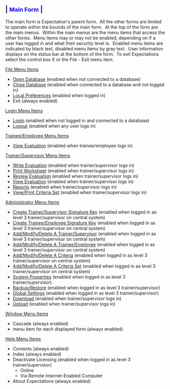 | <font size="4" color="#0000FF"><b>Main Form</b></font> |
-----

The main form is Expectation's parent form.&nbsp; All the other forms are limited 
to operate within the bounds of the main form.&nbsp; At the top of the form are the 
main menus.&nbsp; Within the main menus are the menu items that access the other 
forms.&nbsp; Menu items may or may not be enabled, depending on if a user has logged 
in and what their security level is.&nbsp; Enabled menu items are indicated by black 
text, disabled menu items by gray text.&nbsp; User information displays on the 
status bar at the bottom of the form.&nbsp; To exit Expectations select the control 
box X or the File - Exit menu item.

<u>File Menu Items</u>

- [Open Database](<7mnk.md>) (enabled when not connected to a database)
- [Close Database](<7mnk.md>) (enabled when connected to a database and not logged in)
- [Local Preferences](<locpref.md>) (enabled when logged in)
- Exit (always enabled)

<u>Login Menu Items</u>

- [Login](<7d2o.md>) (enabled when not logged in and connected 
  to a database)
- [Logout](<7d4g.md>) (enabled when any user logs in)

<u>Trainee/Employee Menu Items</u>

- [View Evaluation](<trneview.md>) (enabled when 
trainee/employee logs in)

<u>Trainer/Supervisor Menu Items</u>

- [Write Evaluation](<7d80.md>) (enabled when 
trainer/supervisor logs in)
- [Print Worksheet](<printwor.md>) (enabled when 
trainer/supervisor logs in)
- [Review Evaluation](<Review1.md>) (enabled when 
trainer/supervisor logs in)
- [View Evaluation](<7d85.md>) (enabled when 
trainer/supervisor logs in)
- [Reports](<7d9s.md>) (enabled when trainer/supervisor logs in)
- [View/Print Criteria Set](<7d4l.md>) (enabled when 
trainer/supervisor logs in)

<u>Administrator Menu Items</u>

- [Create Trainer/Supervisor Signature Key](<7dgw.md>) (enabled when logged in as level 3 
  trainer/supervisor on central system)
- [Create Trainee/Employee Signature Key](<7g6o.md>) (enabled when logged in as level 3 
  trainer/supervisor on central system)
- [Add/Modify/Delete A Trainer/Supervisor](<7dgw.md>) (enabled when logged in as level 3 
  trainer/supervisor on central system)
- [Add/Modify/Delete A Trainee/Employee](<7g6o.md>) (enabled when logged in as level 3 
  trainer/supervisor on central system)
- [Add/Modify/Delete A Criteria](<7g8g.md>) (enabled when logged in as level 3 
trainer/supervisor on 
  central system)
- [Add/Modify/Delete A Criteria Set](<7ga8.md>) (enabled when logged in as level 3 
trainer/supervisor 
  on central system)
- [System Properties](<7mls.md>) (enabled when logged in as level 3 
trainer/supervisor)
- [Backup/Restore](<7mpc.md>) (enabled when logged in as level 3 
trainer/supervisor)
- [Global Settings](<globset.md>) (enabled when logged in as 
  level 3 trainer/supervisor)
- [Download](<7mr4.md>) (enabled when trainer/supervisor logs in)
- [Upload](<7po0.md>) (enabled when trainer/supervisor logs in)

<u>Window Menu Items</u>

- Cascade (always enabled)
- menu item for each displayed form (always enabled)

<u>Help Menu Items</u>

- Contents (always enabled)
- Index (always enabled)
- Deactivate Licensing (enabled when logged in as level 3 trainer/supervisor)
    - Online
    - Via Remote Internet-Enabled Computer
- About Expectations (always enabled)